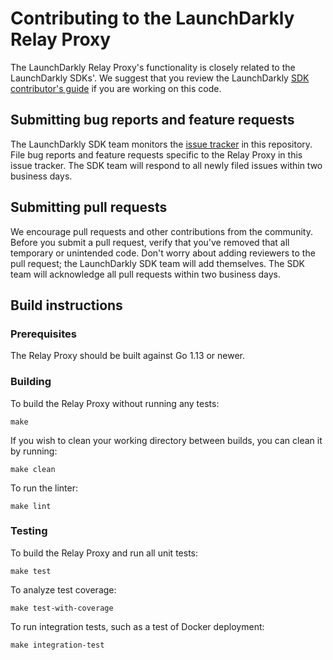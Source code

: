 # Contributing to the LaunchDarkly Relay Proxy
 
The LaunchDarkly Relay Proxy's functionality is closely related to the LaunchDarkly SDKs'. We suggest that you review the LaunchDarkly [SDK contributor's guide](https://docs.launchdarkly.com/docs/sdk-contributors-guide) if you are working on this code.
 
## Submitting bug reports and feature requests

The LaunchDarkly SDK team monitors the [issue tracker](https://github.com/launchdarkly/ld-relay/issues) in this repository. File bug reports and feature requests specific to the Relay Proxy in this issue tracker. The SDK team will respond to all newly filed issues within two business days.
 
## Submitting pull requests
 
We encourage pull requests and other contributions from the community. Before you submit a pull request, verify that you've removed that all temporary or unintended code. Don't worry about adding reviewers to the pull request; the LaunchDarkly SDK team will add themselves. The SDK team will acknowledge all pull requests within two business days.
 
## Build instructions
 
### Prerequisites
 
The Relay Proxy should be built against Go 1.13 or newer.

### Building

To build the Relay Proxy without running any tests:
```
make
```

If you wish to clean your working directory between builds, you can clean it by running:
```
make clean
```

To run the linter:
```
make lint
```

### Testing
 
To build the Relay Proxy and run all unit tests:
```
make test
```

To analyze test coverage:
```
make test-with-coverage
```

To run integration tests, such as a test of Docker deployment:
```
make integration-test
```
